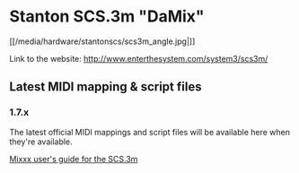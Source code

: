 # Stanton SCS.3m "DaMix"

[[/media/hardware/stantonscs/scs3m_angle.jpg|]]

Link to the website: <http://www.enterthesystem.com/system3/scs3m/>

## Latest MIDI mapping & script files

### 1.7.x

The latest official MIDI mappings and script files will be available
here when they're available.

[Mixxx user's guide for the SCS.3m](stanton_scs.3m_mixxx_user_guide)
